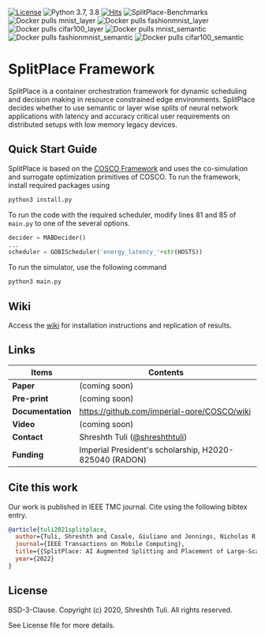 [![License](https://img.shields.io/badge/License-BSD%203--Clause-red.svg)](https://github.com/imperial-qore/SplitPlace/blob/master/LICENSE)
![Python 3.7, 3.8](https://img.shields.io/badge/python-3.7%20%7C%203.8-blue.svg)
[![Hits](https://hits.seeyoufarm.com/api/count/incr/badge.svg?url=https%3A%2F%2Fgithub.com%2Fimperial-qore%2FSplitPlace&count_bg=%23FFC401&title_bg=%23555555&icon=&icon_color=%23E7E7E7&title=hits&edge_flat=false)](https://hits.seeyoufarm.com)
![SplitPlace-Benchmarks](https://github.com/imperial-qore/SplitPlace/workflows/SplitPlace-Benchmarks/badge.svg)
<br>
![Docker pulls mnist_layer](https://img.shields.io/docker/pulls/shreshthtuli/mnist_layer?label=mnist_layer)
![Docker pulls fashionmnist_layer](https://img.shields.io/docker/pulls/shreshthtuli/fashionmnist_layer?label=fashionmnist_layer)
![Docker pulls cifar100_layer](https://img.shields.io/docker/pulls/shreshthtuli/cifar100_layer?label=cifar100_layer)
![Docker pulls mnist_semantic](https://img.shields.io/docker/pulls/shreshthtuli/mnist_semantic?label=mnist_semantic)
![Docker pulls fashionmnist_semantic](https://img.shields.io/docker/pulls/shreshthtuli/fashionmnist_semantic?label=fashionmnist_semantic)
![Docker pulls cifar100_semantic](https://img.shields.io/docker/pulls/shreshthtuli/cifar100_semantic?label=cifar100_semantic)

# SplitPlace Framework

SplitPlace is a container orchestration framework for dynamic scheduling and decision making in resource constrained edge environments. SplitPlace decides whether to use semantic or layer wise splits of neural network applications with latency and accuracy critical user requirements on distributed setups with low memory legacy devices.

## Quick Start Guide

SplitPlace is based on the [COSCO Framework](https://github.com/imperial-qore/COSCO) and uses the co-simulation and surrogate optimization primitives of COSCO. To run the framework, install required packages using
```bash
python3 install.py
```

To run the code with the required scheduler, modify lines 81 and 85 of `main.py` to one of the several options.
```python
decider = MABDecider()
...
scheduler = GOBIScheduler('energy_latency_'+str(HOSTS))
```

To run the simulator, use the following command
```bash
python3 main.py
```

## Wiki 
Access the [wiki](https://github.com/imperial-qore/COSCO/wiki) for installation instructions and replication of results.


## Links
| Items | Contents | 
| --- | --- |
| **Paper** | (coming soon) |
| **Pre-print** | (coming soon) |
| **Documentation** | https://github.com/imperial-qore/COSCO/wiki |
| **Video** | (coming soon) |
| **Contact**| Shreshth Tuli ([@shreshthtuli](https://github.com/shreshthtuli))  |
| **Funding**| Imperial President's scholarship, H2020-825040 (RADON) |

## Cite this work
Our work is published in IEEE TMC journal. Cite using the following bibtex entry.
```bibtex
@article{tuli2021splitplace,
  author={Tuli, Shreshth and Casale, Giuliano and Jennings, Nicholas R.},
  journal={IEEE Transactions on Mobile Computing}, 
  title={{SplitPlace: AI Augmented Splitting and Placement of Large-Scale Neural Networks in Mobile Edge Environments}}, 
  year={2022}
}
```

## License

BSD-3-Clause. 
Copyright (c) 2020, Shreshth Tuli.
All rights reserved.

See License file for more details.
